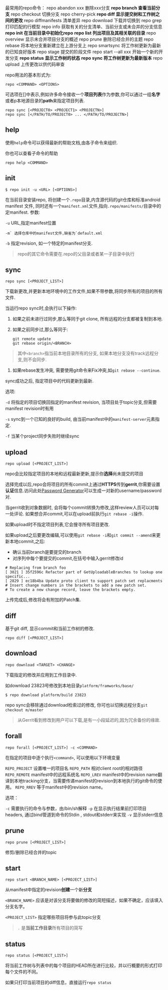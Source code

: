 



最常用的repo命令：
repo abandon xxx 删除xxx分支
**repo branch 查看当前分支**
repo checkout 切换分支
repo cherry-pick
**repo diff 显示提交树和工作树之间的更改**
repo diffmanifests 清单差异
repo download 下载并切换到
repo grep 打印匹配的行模型
repo info 获取有关的分支清单、当前分支或未合并的分支信息
**repo init 在当前目录中初始化repo**
**repo list 列出项目及其相关联的目录**
repo overview 显示未合并项目分支的概述
repo prune 删除已经合并的主题
repo rebase 将本地分支重新建立在上游分支上
repo smartsync 将工作树更新为最新的已知良好版本
repo stage 提交的阶段文件
repo start --all xxx 开始一个新的开发分支
**repo status 显示工作树的状态**
**repo sync 将工作树更新为最新版本**
repo upload 上传更改以供代码审查

repo用法的基本形式为:

```
repo <COMMAND> <OPTIONS>
```

可选项在[]中表示,例如许多命令接收一个**项目列表**作为参数,你可以通过一组**名字**或者p本地源目录的**path**来指定项目列表.

```
repo sync [<PROJECT0> <PROJECT1> <PROJECTN>]
repo sync [</PATH/TO/PROJECT0> ... </PATH/TO/PROJECTN>]
```

## help

使用`help`命令可以获得最新的帮助文档,由各子命令来组织.

你也可以查看子命令的帮助

```
repo help <COMMAND>
```

## init

```
$ repo init -u <URL> [<OPTIONS>]
```

在当前目录安装repo, 将创建一个`.repo`目录,内含源代码的git仓库和标准android manifest 文件, 同时还有一个`manifest.xml`文件,指向`.repo/manifests/`目录中的定manifest.
参数:

`-u` URL,指定manifest位置

```
-m` 选择仓库中的manifest文件,缺省为`default.xml
```

`-b` 指定revision, 如一个特定的manifest分支.

> repo的其它命令需要在.repo的父目录或者某一子目录中执行

## sync

```
repo sync [<PROJECT_LIST>]
```

下载新更改,并更新本地环境中的工作文件,如果不带参数,将同步所有的项目的所有文件.

当运行repo sync时,会执行以下操作:

1. 如果之前未进行过同步,那么等同于git clone, 所有远程的分支都被复制到本地.

2. 如果之前同步过,那么等同于:

   ```
   git remote update 
   git rebase origin/<BRANCH>
   ```

> 其中`<branch>`指当前本地目录所有的分支, 如果本地分支没有track远程分支,则不会同步.

1. 如果rebase发生冲突, 需要使用git命令来Fix冲突,如`git rebase --continue`.

sync成功之后, 指定项目中的代码更新到最新.

选项:

`-d` 将指定的项目切换回指定的manifest revision, 当项目处于topic分支,但需要manifest revision时有用

`-s` sync到一个已知的良好的build, 由当前manifest中的`manifest-server`元素指定.

`-f` 当某个project同步失败时继续sync

## upload

```
repo upload [<PROJECT_LIST>]
```

repo会比较指定项目的本地和远程最新更新,提示你**选择**尚未提交的项目

选择完成以后,repo会将项目的所有commit上通过**HTTPS**传到**gerrit**,你需要设置**认证**信息.访问此处[Password Generator](https://android-review.googlesource.com/new-password)可以生成一对新的username/password对.

当gerrit收到对象数据时, 会将每个commit转换为修改,这样review人员可以对每一处评论. 如果想合并commit,可以在upload前执行`git rebase -i`操作.

如果upload时不指定项目列表,它会搜寻所有项目更改.

如果upload之后要更改编辑,可以使用`git rebase -i`和`git commit --amend`来更新本地commit,之后:

- 确认当前branch是要提交的branch
- 对序列中每个要提交的commit,在括号中输入gerrit修改id

```
# Replacing from branch foo 
[ 3021 ] 35f2596c Refactor part of GetUploadableBranches to lookup one specific...
[ 2829 ] ec18b4ba Update proto client to support patch set replacments 
# Insert change numbers in the brackets to add a new patch set.
# To create a new change record, leave the brackets empty.
```

上传完成后,修改将会有附加的Patch集.

## diff

基于git diff, 显示commit和当前工作树的修改.

```
repo diff [<PROJECT_LIST>]
```

## download

```
repo download <TARGET> <CHANGE>
```

下载指定的修改并应用到工作目录中.

如download 23823号修改到本地目录`platform/framworks/base/`

```
$ repo download platform/build 23823
```

repo sync会移除通过download检索过的修改, 你可也以切换远程分支`git checkout m/master`

> 从Gerrit看到修改到用户可以下载,是有一小段延迟的,因为冗余备份的缘故.

## forall

```
repo forall [<PROJECT_LIST>] -c <COMMAND>
```

在指定的项目中逐个执行`<command>`, 可以使用以下环境变量

`REPO_PROJECT` 设置唯一的项目名
`REPO_PATH` 相对client root的相对路径
`REPO_REMOTE` manifest中的远程系统名
`REPO_LREV` manifest中的revision name翻译到本地tracking分支，当需要传递manifest的revision到本地执行的git命令的使用。
`REPO_RREV` 等于manifest中的revision name。

选项：

`-c` 需要执行的命令与参数，由/bin/sh解释
`-p` 在显示执行结果前打印项目headers, 通过bind管道到命令的Stdin , stdout和stderr来实现
`-v` 显示stderr信息

## prune

```
repo prune [<PROJECT_LIST>]
```

修剪/删除已经合并的topic

## start

```
repo start <BRANCH_NAME> [<PROJECT_LIST>]
```

从manifest中指定的revision**创建**一个新**分支**

`<BRANCH_NAME>` 应该是对该分支将要做的修改的简短描述，如果不确定，应该填入分支名字。

`<PROJECT_LIST>` 指定哪些项目将参与此topic分支

> `.` 是**当前工作目录**所有项目的简写

## status

```
repo status [<PROJECT_LIST>]
```

将当前工作树与列表中的每个项目的HEAD所在进行比较，并以行概要的形式打印每个文件的不同。

如果只打印当前项目的diff信息，直接运行`repo status`